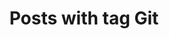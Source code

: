 ---
layout: tag
title: Posts with tag Git
summary: posts with tag Git
tag: git
permalink: /tags/git/
sitemap: false
---